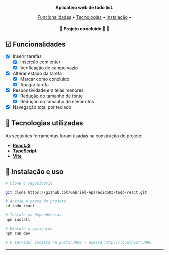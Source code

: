 

<p align="center">
    <strong>Aplicativo web de todo list.</strong>
</p>

<p align="center">
 <a href="#-funcionalidades">Funcionalidades</a> • 
 <a href="#-tecnologias-utilizadas">Tecnologias</a> • 
 <a href="#-instalação-e-uso">Instalação</a> • 
</p>

<h4 align="center"> 
	🚧  Projeto concluído 🚀 🚧
</h4>

## ☑ Funcionalidades

- [x] Inserir tarefas
  - [x] Inserção com enter
  - [x] Verificação de campo vazio
- [x] Alterar estado da tarefa
  - [x] Marcar como concluído
  - [x] Apagar tarefa
- [x] Responsividade em telas menores
  - [x] Redução do tamanho de fonte
  - [x] Redução do tamanho de elementos
- [x] Navegação total por teclado

## 🔨 Tecnologias utilizadas

As seguintes ferramentas foram usadas na construção do projeto:

- **[ReactJS](https://reactjs.org/)**
- **[TypeScript](https://www.typescriptlang.org/)**
- **[Vite](https://vitejs.dev/)**

## 🚀 Instalação e uso

```bash
# Clone o repositório

git clone https://github.com/Gabriel-Aparecido03/todo-react.git

# Acesse a pasta do projeto
cd todo-react

# Instale as dependências
npm install

# Execute a aplicação
npm run dev

# O servidor inciará na porta:3000 - acesse http://localhost:3000
```

---
